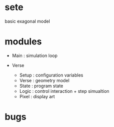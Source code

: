 # sete

basic exagonal model

# modules

- Main : simulation loop

- Verse
  - Setup : configuration variables
  - Verse : geometry model
  - State : program state
  - Logic : control interaction + step simualtion
  - Pixel : display art

# bugs

